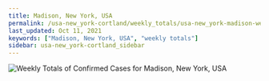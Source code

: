 ```yaml
---
title: Madison, New York, USA
permalink: /usa-new_york-cortland/weekly_totals/usa-new_york-madison-weekly_totals.html
last_updated: Oct 11, 2021
keywords: ["Madison, New York, USA", "weekly totals"]
sidebar: usa-new_york-cortland_sidebar
---
```


![Weekly Totals of Confirmed Cases for Madison, New York, USA](/covid_tracker/images/graphs/usa-new_york-madison-weekly_totals_graph.png)
